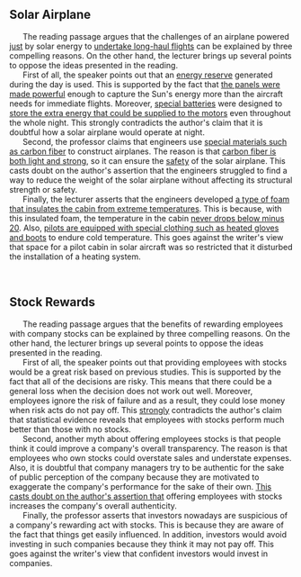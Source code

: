 ## Solar Airplane
&nbsp;&nbsp;&nbsp;&nbsp;&nbsp; The reading passage argues that the challenges of an airplane powered <ins>just</ins> by solar energy to <ins>undertake long-haul flights</ins> can be explained by three compelling reasons. On the other hand, the lecturer brings up several points to oppose the ideas presented in the reading.<br/>
&nbsp;&nbsp;&nbsp;&nbsp;&nbsp; First of all, the speaker points out that an <ins>energy reserve</ins> generated during the day is used. This is supported by the fact that <ins>the panels were made powerful</ins> enough to capture the Sun's energy more than the aircraft needs for immediate flights. Moreover, <ins>special batteries</ins> were designed to <ins>store the extra energy that could be supplied to the motors</ins> even throughout the whole night. This strongly contradicts the author's claim that it is doubtful how a solar airplane would operate at night.<br/>
&nbsp;&nbsp;&nbsp;&nbsp;&nbsp; Second, the professor claims that engineers use <ins>special materials such as carbon fiber</ins> to construct airplanes. The reason is that <ins>carbon fiber is both light and strong</ins>, so it can ensure the <ins>safety</ins> of the solar airplane. This casts doubt on the author's assertion that the engineers struggled to find a way to reduce the weight of the solar airplane without affecting its structural strength or safety.</br>
&nbsp;&nbsp;&nbsp;&nbsp;&nbsp; Finally, the lecturer asserts that the engineers developed <ins>a type of foam that insulates the cabin from extreme temperatures</ins>. This is because, with this insulated foam, the temperature in the cabin <ins>never drops below minus 20</ins>. Also, <ins>pilots are equipped with special clothing such as heated gloves and boots</ins> to endure cold temperature. This goes against the writer's view that space for a pilot cabin in solar aircraft was so restricted that it disturbed the installation of a heating system.

<br/>

## Stock Rewards
&nbsp;&nbsp;&nbsp;&nbsp;&nbsp; The reading passage argues that the benefits of rewarding employees with company stocks can be explained by three compelling reasons. On the other hand, the lecturer brings up several points to oppose the ideas presented in the reading.<br/>
&nbsp;&nbsp;&nbsp;&nbsp;&nbsp; First of all, the speaker points out that providing employees with stocks would be a great risk based on previous studies. This is supported by the fact that all of the decisions are risky. This means that there could be a general loss when the decision does not work out well. Moreover, employees ignore the risk of failure and as a result, they could lose money when risk acts do not pay off. This <ins>strongly</ins> contradicts the author's claim that statistical evidence reveals that employees with stocks perform much better than those with no stocks.<br/>
&nbsp;&nbsp;&nbsp;&nbsp;&nbsp; Second, another myth about offering employees stocks is that people think it could improve a company's overall transparency. The reason is that employees who own stocks could overstate sales and understate expenses. Also, it is doubtful that company managers try to be authentic for the sake of public perception of the company because they are motivated to exaggerate the company's performance for the sake of their own. <ins>This casts doubt on the author's assertion that</ins> offering employees with stocks increases the company's overall authenticity.<br/>
&nbsp;&nbsp;&nbsp;&nbsp;&nbsp; Finally, the professor asserts that investors nowadays are suspicious of a company's rewarding act with stocks. This is because they are aware of the fact that things get easily influenced. In addition, investors would avoid investing in such companies because they think it may not pay off. This goes against the writer's view that confident investors would invest in companies.<br/>

<br/>

## 
